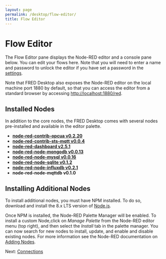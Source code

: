 ```yaml
---
layout: page
permalink: /desktop/flow-editor/
title: Flow Editor
---
```

# Flow Editor

The Flow Editor pane displays the Node-RED editor and a console pane below.  You can edit your flows here.  Note that you will need to
enter a name and password to unlock the editor if you have set a password in the [settings](/desktop/settings).

Note that FRED Desktop also exposes the Node-RED editor on the local machine port 1880 by default, so that you can access the editor from a
standard browser by accessing [http://localhost:1880/red](http://localhost:1880/red).

## Installed Nodes

In addition to the core nodes, the FRED Desktop comes with several nodes pre-installed and available in the editor palette.

* **[node-red-contrib-opcua v0.2.20](https://flows.nodered.org/node/node-red-contrib-opcua)** 
* **[node-red-contrib-sts-mqtt v0.0.4](https://flows.nodered.org/node/node-red-contrib-sts-mqtt)**
* **[node-red-dashboard v2.5.1](https://flows.nodered.org/node/node-red-dashboard)** 
* **[node-red-node-mongodb v0.0.13](https://flows.nodered.org/node/node-red-node-mongodb)**
* **[node-red-node-mysql v0.0.16](https://flows.nodered.org/node/node-red-node-mysql)**
* **[node-red-node-sqlite v0.1.2](https://flows.nodered.org/node/node-red-node-sqlite)**
* **[node-red-node-influxdb v0.2.1](https://flows.nodered.org/node/node-red-contrib-influxdb)**
* **node-red-node-mqttdb v0.1.0**

## Installing Additional Nodes

To install additional nodes, you must have NPM installed.  To do so, download and install the 8.x LTS version of [Node.js](https://nodejs.org/en/).

Once NPM is installed, the Node-RED Palette Manager will be enabled.  To install a custom Node,click on _Manage Palette_ from the Node-RED editor menu (top right), and then select the *Install* tab in the palette manager. You can now search for new nodes to install, update, and enable and disable existing nodes.  For more information see the Node-RED documentation on [Adding Nodes](https://nodered.org/docs/getting-started/adding-nodes).

Next: [Connections](/desktop/connections)